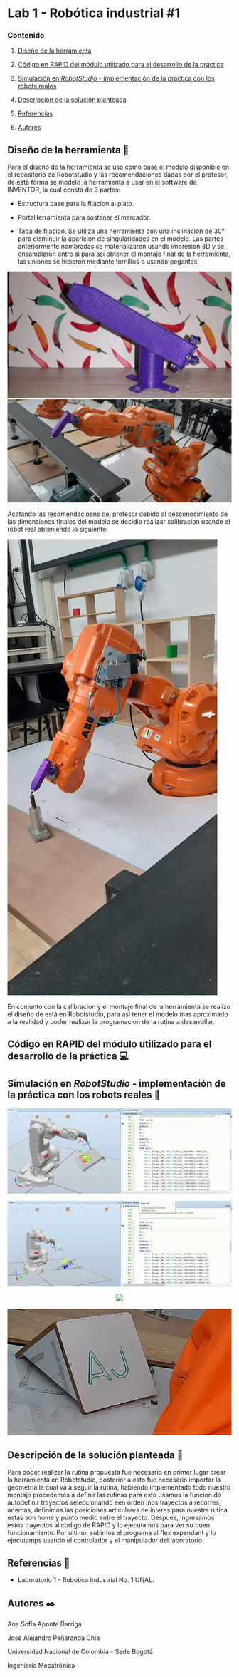 # Lab 1 - Robótica industrial #1

### Contenido

1. [Diseño de la herramienta](#diseño-de-la-herramienta-wrench)

2. [Código en RAPID del módulo utilizado para el desarrollo de la práctica](#código-en-rapid-del-módulo-utilizado-para-el-desarrollo-de-la-práctica-computer)

3. [Simulación en *RobotStudio* - implementación de la práctica con los robots reales](#simulación-en-robotstudio---implementación-de-la-práctica-con-los-robots-reales-moviecamera)

4. [Descripción de la solución planteada](#descripción-de-la-solución-planteada-pagefacingup)

5. [Referencias](#referencias-openbook)

6. [Autores](#autores-blacknib)


## Diseño de la herramienta :wrench:
Para el diseño de la herramienta se uso como base el modelo disponible en el repositorio de Robotstudio y las recomendaciones dadas por el profesor, de está forma se modelo la herramienta a usar en el software de INVENTOR, la cual consta de 3 partes:
- Estructura base para la fijacion al plato.

- PortaHerramienta para sostener el marcador.

- Tapa de fijacion.
Se utiliza una herramienta con una inclinacion de 30° para disminuir la aparicion de singularidades en el modelo.
Las partes anteriormente nombradas se materializaron usando impresion 3D y se ensamblaron entre si para asi obtener el montaje final de la herramienta, las uniones se hicieron mediante tornillos o usando pegantes.

![marcador](/mediaLab1/herramienta.jfif)
![montaje](/mediaLab1/marcadormontado.jfif)

Acatando las recomendacioens del profesor debido al desconocimiento de las dimensiones finales del modelo se decidio realizar calibracion usando el robot real obteniendo lo siguiente:

![calibracion](/mediaLab1/marcadorcalibrado.jfif)

En conjunto con la calibracion y el montaje final de la herramienta se realizo el diseño de está en Robotstudio, para asi tener el modelo mas aproximado a la realidad y poder realizar la programacion de la rutina a desarrollar.



## Código en RAPID del módulo utilizado para el desarrollo de la práctica :computer:




## Simulación en *RobotStudio* - implementación de la práctica con los robots reales :movie_camera:

<p align="center"><img width="700" src="https://github.com/sofiaponteb/Labs-Robotica-2022-2/blob/main/mediaLab1/simulacion1.gif"></p>

<p align="center"><img width="700" src="https://github.com/sofiaponteb/Labs-Robotica-2022-2/blob/main/mediaLab1/simulacion2.gif"></p>

<p align="center"><img width="700" src="https://github.com/sofiaponteb/Labs-Robotica-2022-2/blob/main/mediaLab1/AJescribiendo.gif"></p>

![letras](/mediaLab1/AJtablero.jfif)

## Descripción de la solución planteada :page_facing_up:
Para poder realizar la rutina propuesta fue necesario en primer lugar crear la herramienta en Robotstudio, posterior a esto fue necesario importar la geometria la cual va a seguir la rutina, habiendo implementado todo nuestro montaje procedemos a definir las rutinas para esto usamos la funcion de autodefinir trayectos seleccionando een orden lños trayectos a recorres, ademas, definimos las posiciones articulares de interes para nuestra rutina estas son home y punto medio entre el trayecto. Despues, ingresamos estos trayectos al codigo de RAPID y lo ejecutamos para ver su buen funcionamiento. Por ultimo, subimos el programa al flex expendant y lo ejecutamps usando el controlador y el manipulador del laboratorio.



## Referencias :open_book:
- Laboratorio 1 - Robotica Industrial No. 1 UNAL.


## Autores :black_nib:
Ana Sofía Aponte Barriga

José Alejandro Peñaranda Chía

Universidad Nacional de Colombia - Sede Bogotá

Ingeniería Mecatrónica